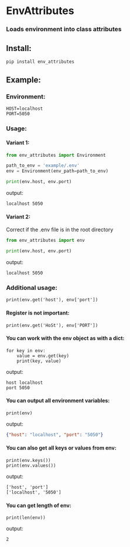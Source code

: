 # EnvAttributes

### Loads environment into class attributes

## Install:
```bash
pip install env_attributes
```

## Example:

### Environment:
```dotenv
HOST=localhost
PORT=5050
```

### Usage:

#### Variant 1:

```python
from env_attributes import Environment

path_to_env = 'example/.env'
env = Environment(env_path=path_to_env)

print(env.host, env.port)
```
output:
```
localhost 5050
```

#### Variant 2:
Correct if the .env file is in the root directory

```python
from env_attributes import env

print(env.host, env.port)
```
output:
```
localhost 5050
```

### Additional usage:
```
print(env.get('host'), env['port'])
```

#### Register is not important:
```
print(env.get('HoSt'), env['PORT'])
```

#### You can work with the env object as with a dict:
```
for key in env:
    value = env.get(key)
    print(key, value)
```
output:
```
host localhost
port 5050
```

#### You can output all environment variables:
```
print(env)
```
output:
```json
{"host": "localhost", "port": "5050"}
```

#### You can also get all keys or values from env:
```
print(env.keys())
print(env.values())
```
output:
```
['host', 'port']
['localhost', '5050']
```

#### You can get length of env:
```
print(len(env))
```
output:
```
2
```